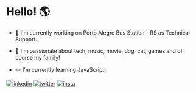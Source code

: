 # Hello! :earth_americas:


- :office: I'm currently working on Porto Alegre Bus Station - RS as Technical Support.

- :blue_heart: I'm passionate about tech, music, movie, dog, cat, games and of course my family!

- :pencil2: I'm currently learning JavaScript. 

[![linkedin](https://i.ibb.co/swVDkb3/linkedin.png)](https://www.linkedin.com/in/lucasrmagalhaes/) 
[![twitter](https://i.ibb.co/gSXVkZk/twitter.png)](https://twitter.com/lcs_maluro) 
[![insta](https://i.ibb.co/kmrKvR0/instagram-sketched.png)](https://www.instagram.com/darosa.ti/?hl=pt-br)